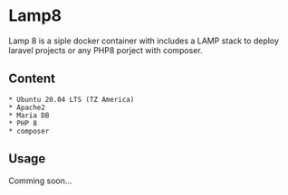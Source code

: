 # Lamp8
Lamp 8 is a siple docker container with includes a LAMP stack to deploy laravel projects or any PHP8 porject with composer.

## Content
    * Ubuntu 20.04 LTS (TZ America)
    * Apache2
    * Maria DB
    * PHP 8
    * composer
    
## Usage
Comming soon...